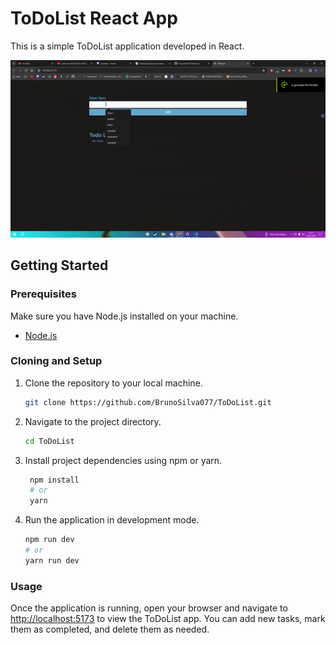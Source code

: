 # ToDoList React App

This is a simple ToDoList application developed in React.

![Demonstração do App](ToDoList/ToDoList/public/example_video.gif)


## Getting Started

### Prerequisites

Make sure you have Node.js installed on your machine.

- [Node.js](https://nodejs.org/)

### Cloning and Setup

1. Clone the repository to your local machine.

   ```bash
   git clone https://github.com/BrunoSilva077/ToDoList.git
   
2. Navigate to the project directory.

   ```bash
   cd ToDoList
   
3. Install project dependencies using npm or yarn.

   ```bash
    npm install
    # or
    yarn

4. Run the application in development mode.

     ```bash
    npm run dev
    # or
    yarn run dev
     
### Usage

Once the application is running, open your browser and navigate to [http://localhost:5173](http://localhost:5173) to view the ToDoList app. You can add new tasks, mark them as completed, and delete them as needed.

